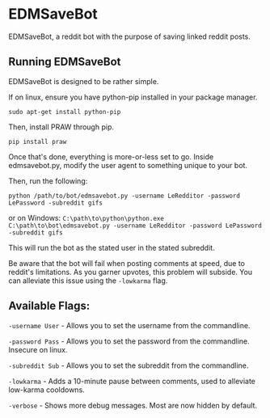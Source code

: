 # EDMSaveBot
EDMSaveBot, a reddit bot with the purpose of saving linked reddit posts.

## Running EDMSaveBot
EDMSaveBot is designed to be rather simple.

If on linux, ensure you have python-pip installed in your package manager.

`sudo apt-get install python-pip`

Then, install PRAW through pip.

`pip install praw`

Once that's done, everything is more-or-less set to go.
Inside edmsavebot.py, modify the user agent to something unique to your bot.

Then, run the following:

`python /path/to/bot/edmsavebot.py -username LeRedditor -password LePassword -subreddit gifs`


or on Windows:
`C:\path\to\python\python.exe C:\path\to\bot\edmsavebot.py -username LeRedditor -password LePassword -subreddit gifs`

This will run the bot as the stated user in the stated subreddit.

Be aware that the bot will fail when posting comments at speed, due to reddit's limitations.
As you garner upvotes, this problem will subside. You can alleviate this issue using the `-lowkarma` flag.

## Available Flags:
`-username User` - Allows you to set the username from the commandline.

`-password Pass` - Allows you to set the password from the commandline. Insecure on linux.

`-subreddit Sub` - Allows you to set the subreddit from the commandline.

`-lowkarma` - Adds a 10-minute pause between comments, used to alleviate low-karma cooldowns.

`-verbose` - Shows more debug messages. Most are now hidden by default.
